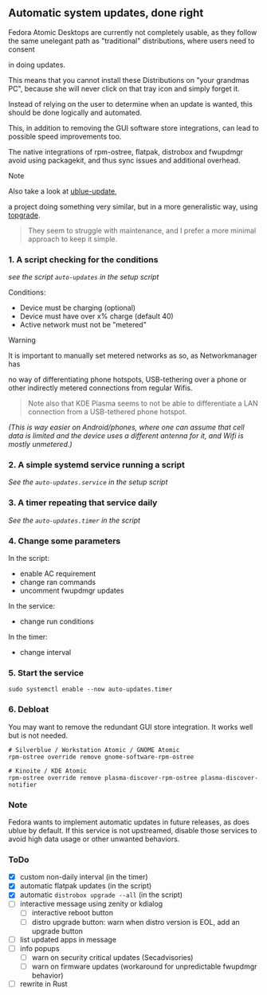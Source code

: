 ## Automatic system updates, done right

Fedora Atomic Desktops are currently not completely usable, as they follow the 
same unelegant path as "traditional" distributions, where users need to consent 

in doing updates.

This means that you cannot install these Distributions on "your grandmas PC", 
because she will never click on that tray icon and simply forget it.

Instead of relying on the user to determine when an update is wanted, this 
should be done logically and automated.

This, in addition to removing the GUI software store integrations, can lead to 
possible speed improvements too.

The native integrations of rpm-ostree, flatpak, distrobox and fwupdmgr avoid 
using packagekit, and thus sync issues and additional overhead.

> [!NOTE]
> Also take a look at [ublue-update](https://github.com/ublue-os/ublue-update), 

a project doing something very similar, but in a more generalistic way, using 
[topgrade](https://github.com/topgrade-rs/topgrade).
> They seem to struggle with maintenance, and I prefer a more minimal approach 
to keep it simple.

### 1. A script checking for the conditions
*see the script `auto-updates` in the setup script*

Conditions:
- Device must be charging (optional)
- Device must have over x% charge (default 40)
- Active network must not be "metered"

> [!WARNING]
> It is important to manually set metered networks as so, as Networkmanager has 

no way of differentiating phone hotspots, USB-tethering over a phone or other 
indirectly metered connections from regular Wifis.
>
> Note also that KDE Plasma seems to not be able to differentiate a LAN 
connection from a USB-tethered phone hotspot.

*(This is way easier on Android/phones, where one can assume that cell data is 
limited and the device uses a different antenna for it, and Wifi is mostly 
unmetered.)*

### 2. A simple systemd service running a script
*See the `auto-updates.service` in the setup script*

### 3. A timer repeating that service daily
*See the `auto-updates.timer` in the script*

### 4. Change some parameters
In the script:
- enable AC requirement
- change ran commands
- uncomment fwupdmgr updates

In the service:
- change run conditions

In the timer:
- change interval

### 5. Start the service

```
sudo systemctl enable --now auto-updates.timer
```

### 6. Debloat
You may want to remove the redundant GUI store integration. It works well but 
is not needed.

```
# Silverblue / Workstation Atomic / GNOME Atomic
rpm-ostree override remove gnome-software-rpm-ostree

# Kinoite / KDE Atomic
rpm-ostree override remove plasma-discover-rpm-ostree plasma-discover-notifier
```

### Note
Fedora wants to implement automatic updates in future releases, as does ublue 
by default. If this service is not upstreamed, disable those services to avoid 
high data usage or other unwanted behaviors.

### ToDo
- [x] custom non-daily interval (in the timer)
- [x] automatic flatpak updates (in the script)
- [x] automatic `distrobox upgrade --all` (in the script)
- [ ] interactive message using zenity or kdialog
  - [ ] interactive reboot button
  - [ ] distro upgrade button: warn when distro version is EOL, add an upgrade 
button
- [ ] list updated apps in message
- [ ] info popups
  - [ ] warn on security critical updates (Secadvisories)
  - [ ] warn on firmware updates (workaround for unpredictable fwupdmgr 
behavior)
- [ ] rewrite in Rust
